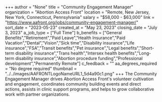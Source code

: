 +++
author = "None"
title = "Community Engagement Manager"
organization = "Abortion Access Front"
location = "Remote, New Jersey, New York, Connecticut, Pennsylvania"
salary = "$58,000 - $63,000"
link = "https://www.aafront.org/jobs/community-engagement-manager/"
sort_date = "2023-05-23"
created_at = "May 23, 2023"
closing_date = "July 3, 2023"
a_job_type = ["Full Time"]
b_benefits = ["General Benefits","Retirement","Paid Leave","Health Insurance","Paid Vacation","Dental","Vision","Sick time","Disability insurance","Life insurance","FSA","Transit benefits","Pet insurance","Legal benefits","Short-term disability insurance","Trans health","Intersex health benefits","Long-term disability insurance","Abortion procedure funding","Professional development","Permanently Remote"]
c_feedback = ""
aa_degrees_required = "No degree required"
thumbnail = "../../images/AAFRONTLogoNameURL1_5d4a90c1.png"
+++
The Community Engagement Manager drives Abortion Access Front's volunteer cultivation and engagement, coordinates community building events and direct actions, assists in clinic support programs, and helps to grow collaborative work with partner organizations.